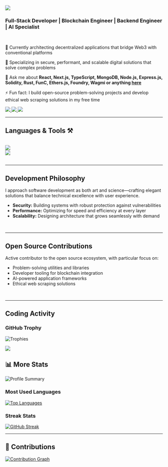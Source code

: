<h1 align="left">
<img src="https://readme-typing-svg.herokuapp.com/?font=Righteous&size=35&center=true&Left=true&width=500&height=70&duration=4000&lines=Hi+There!;I'm+Caleb+|+Rapto;" />
</h1>
<h3 align="left">Full-Stack Developer | Blockchain Engineer | Backend Engineer | AI Specialist </h3>
<br/>
<div align="left">

 🔭 Currently architecting decentralized applications that bridge Web3 with conventional platforms
 
 🌱 Specializing in secure, performant, and scalable digital solutions that solve complex problems
 
 💬 Ask me about **React, Next.js, TypeScript, MongoDB, Node.js, Express.js, Solidity, Rust, FunC, Ethers.js, Foundry, Wagmi or anything [here](mailto:kalejaiyecaleb@gmail.com)**

 ⚡ Fun fact: I build open-source problem-solving projects and develop ethical web scraping solutions in my free time
 
 </div>
 
<div align="left"> 
  <a href="mailto:kalejaiyecaleb@gmail.com">
    <img src="https://img.shields.io/badge/Gmail-333333?style=for-the-badge&logo=gmail&logoColor=red" />
  </a>
  <a href="#" target="_blank">
    <img src="https://img.shields.io/badge/LinkedIn-0077B5?style=for-the-badge&logo=linkedin&logoColor=white" target="_blank" />
  </a>
  <a href="https://rapto.vercel.app" target="_blank">
     <img src="https://img.shields.io/badge/Portfolio-FF5722?style=for-the-badge&logo=todoist&logoColor=white" target="_blank" /> <!-- sqlite, safari, google-chrome are other good icon options -->
  </a>
</div>

 <hr/>
 
<h2 align="left">Languages & Tools ⚒️</h2>
<br/>
<div align="left">
    <img src="https://skillicons.dev/icons?i=javascript,typescript,react,nextjs,mongodb,prisma,solidity,anchor" /><br>
    <img src="https://skillicons.dev/icons?i=tailwind,github,git,vercel,figma,nodejs,express,rust" /><br>
</div>

<br/>
<hr/>

<h2 align="left">Development Philosophy</h2>

<div align="left">
  <p>I approach software development as both art and science—crafting elegant solutions that balance technical excellence with user experience.</p>
  
  <ul>
    <li><strong>Security:</strong> Building systems with robust protection against vulnerabilities</li>
    <li><strong>Performance:</strong> Optimizing for speed and efficiency at every layer</li>
    <li><strong>Scalability:</strong> Designing architecture that grows seamlessly with demand</li>
  </ul>
</div>

<br/>
<hr/>

<h2 align="left">Open Source Contributions</h2>

<div align="left">
  <p>Active contributor to the open source ecosystem, with particular focus on:</p>
  
  <ul>
    <li>Problem-solving utilities and libraries</li>
    <li>Developer tooling for blockchain integration</li>
    <li>AI-powered application frameworks</li>
    <li>Ethical web scraping solutions</li>
  </ul>
</div>

<br/>
<hr/>

<h2 align="left">Coding Activity</h2>


### GitHub Trophy

![Trophies](https://github-profile-trophy.vercel.app/?username=heyrapto&theme=nord_dark)

![](https://komarev.com/ghpvc/?username=Elishaokon13&color=green) <br />

## 📊 More Stats

![Profile Summary](https://github-profile-summary-cards.vercel.app/api/cards/profile-details?username=heyrapto&theme=default)

### Most Used Languages

[![Top Languages](https://github-readme-stats.vercel.app/api/top-langs/?username=heyrapto&langs_count=5&theme=tokyonight&layout=compact)](https://github.com/heyrapto)

### Streak Stats

[![GitHub Streak](https://github-readme-streak-stats.herokuapp.com?user=heyrapto)](https://git.io/streak-stats)

---

## 📜 Contributions

[![Contribution Graph](https://github-readme-activity-graph.vercel.app/graph?username=heyrapto&theme=dracula)](https://github.com/heyrapto)
